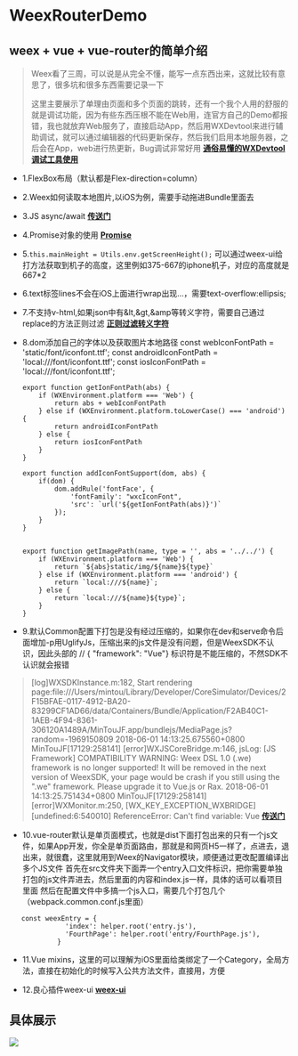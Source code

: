 # WeexRouterDemo
## weex + vue + vue-router的简单介绍
> Weex看了三周，可以说是从完全不懂，能写一点东西出来，这就比较有意思了，很多坑和很多东西需要记录一下
> 
> 这里主要展示了单理由页面和多个页面的跳转，还有一个我个人用的舒服的就是调试功能，因为有些东西压根不能在Web用，连官方自己的Demo都报错，我也就放弃Web服务了，直接启动App，然后用WXDevtool来进行辅助调试，就可以通过编辑器的代码更新保存，然后我们启用本地服务器，之后会在App，web进行热更新，Bug调试非常好用 [**通俗易懂的WXDevtool调试工具使用**](https://blog.csdn.net/deft_mkjing/article/details/80397305)
+ 1.FlexBox布局（默认都是Flex-direction=column）
+ 2.Weex如何读取本地图片,以iOS为例，需要手动拖进Bundle里面去
+ 3.JS async/await [**传送门**](https://segmentfault.com/a/1190000007535316)
+ 4.Promise对象的使用 [**Promise**](https://developer.mozilla.org/zh-CN/docs/Web/JavaScript/Reference/Global_Objects/Promise)
+ 5.`this.mainHeight = Utils.env.getScreenHeight();` 可以通过weex-ui给打方法获取到机子的高度，这里例如375-667的iphone机子，对应的高度就是667*2
+ 6.text标签lines不会在iOS上面进行wrap出现...，需要text-overflow:ellipsis;
+ 7.不支持v-html,如果json中有&lt,&gt,&amp等转义字符，需要自己通过replace的方法正则过滤 [**正则过滤转义字符**](https://blog.csdn.net/deft_mkjing/article/details/51518022)
+ 8.dom添加自己的字体以及获取图片本地路径
      const webIconFontPath = 'static/font/iconfont.ttf';
      const androidIconFontPath = 'local:///font/iconfont.ttf';
      const iosIconFontPath = 'local:///font/iconfont.ttf';

      export function getIonFontPath(abs) {
          if (WXEnvironment.platform === 'Web') {
              return abs + webIconFontPath
          } else if (WXEnvironment.platform.toLowerCase() === 'android') {
              return androidIconFontPath
          } else {
              return iosIconFontPath
          }
      }

      export function addIconFontSupport(dom, abs) {
          if(dom) {
              dom.addRule('fontFace', {
                  'fontFamily': "wxcIconFont",
                  'src': `url('${getIonFontPath(abs)}')`
              });
          }
      }


      export function getImagePath(name, type = '', abs = '../../') {
          if (WXEnvironment.platform === 'Web') {
              return `${abs}static/img/${name}${type}`
          } else if (WXEnvironment.platform === 'android') {
              return `local:///${name}`;
          } else {
              return `local:///${name}${type}`;
          }
      }

+ 9.默认Common配置下打包是没有经过压缩的，如果你在dev和serve命令后面增加-p用UglifyJs，压缩出来的js文件是没有问题，但是WeexSDK不认识，因此头部的
// { "framework": "Vue"}  标识符是不能压缩的，不然SDK不认识就会报错
><Weex>[log]WXSDKInstance.m:182, Start rendering page:file:///Users/mintou/Library/Developer/CoreSimulator/Devices/2F15BFAE-0117-4912-BA20-83299CF1AD66/data/Containers/Bundle/Application/F2AB40C1-1AEB-4F94-8361-306120A1489A/MinTouJF.app/bundlejs/MediaPage.js?random=-1969150809
2018-06-01 14:13:25.675560+0800 MinTouJF[17129:258141] <Weex>[error]WXJSCoreBridge.m:146, jsLog: [JS Framework] COMPATIBILITY WARNING: Weex DSL 1.0 (.we) framework is no longer supported! It will be removed in the next version of WeexSDK, your page would be crash if you still using the ".we" framework. Please upgrade it to Vue.js or Rax.
2018-06-01 14:13:25.751434+0800 MinTouJF[17129:258141] <Weex>[error]WXMonitor.m:250, [WX_KEY_EXCEPTION_WXBRIDGE] [undefined:6:540010] ReferenceError: Can't find variable: Vue
[**传送门**](https://segmentfault.com/q/1010000009562498)
  
+ 10.vue-router默认是单页面模式，也就是dist下面打包出来的只有一个js文件，如果App开发，你全是单页面路由，那就是和网页H5一样了，点进去，退出来，就很蠢，这里就用到Weex的Navigator模块，顺便通过更改配置编译出多个JS文件
首先在src文件夹下面弄一个entry入口文件标识，把你需要单独打包的js文件弄进去，然后里面的内容和index.js一样，具体的话可以看项目里面
然后在配置文件中多搞一个js入口，需要几个打包几个（webpack.common.conf.js里面）
```
   const weexEntry = {
              'index': helper.root('entry.js'),
              'FourthPage': helper.root('entry/FourthPage.js'),
            }
```

         
+ 11.Vue mixins，这里的可以理解为iOS里面给类绑定了一个Category，全局方法，直接在初始化的时候写入公共方法文件，直接用，方便

+ 12.良心插件weex-ui [**weex-ui**](https://alibaba.github.io/weex-ui/#/cn/packages/wxc-minibar/)



## 具体展示
![](https://github.com/DeftMKJ/WeexRouterDemo/blob/master/animation%E7%BB%88%E6%9E%81.gif)
